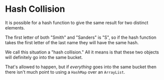 # Hash Collision

It is possible for a hash function to give the same
result for two distinct elements. 

The first letter of both
"Smith" and "Sanders" is "S", so if the hash function takes the first letter
of the last name they will have the same hash.

We call this situation a "hash collision." All it means is that these two objects
will definitely go into the same bucket.

That's allowed to happen, but if _everything_ goes into the same bucket then there
isn't much point to using a `HashMap` over an `ArrayList`.